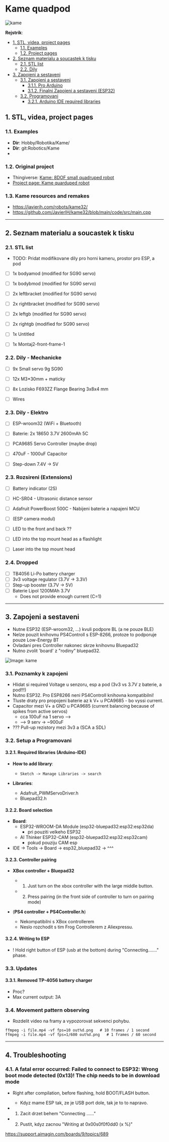 # Kame quadpod

![kame](kame.jpg)

**Rejstrik**:

- [1. STL, videa, project pages](#1-stl-videa-project-pages)
  - [1.1. Examples](#11-examples)
  - [1.2. Project pages](#12-project-pages)
- [2. Seznam materialu a soucastek k tisku](#2-seznam-materialu-a-soucastek-k-tisku)
  - [2.1. STL list](#21-stl-list)
  - [2.2. Dily](#22-dily)
- [3. Zapojeni a sestaveni](#3-zapojeni-a-sestaveni)
  - [3.1. Zapojeni a sestaveni](#31-zapojeni-a-sestaveni)
    - [3.1.1. Pro Arduino](#311-pro-arduino)
    - [3.1.2. Finalni Zapojeni a sestaveni (ESP32)](#312-finalni-zapojeni-a-sestaveni-esp32)
  - [3.2. Programovani](#32-programovani)
    - [3.2.1. Arduino IDE required libraries](#321-arduino-ide-required-libraries)

## 1. STL, videa, project pages

### 1.1. Examples

- **Dir**: Hobby/Robotika/Kame/
- **Dir**: git:Robotics/Kame
- []()

### 1.2. Original project

- Thingiverse: [Kame: 8DOF small quadruped robot](https://www.thingiverse.com/thing:1265766)
- [Project page: Kame quarduped robot](https://hackaday.io/project/9334-kame-esp8266-based-quadruped)

### 1.3. Kame resources and remakes

- https://javierih.com/robots/kame32/
- https://github.com/JavierIH/kame32/blob/main/code/src/main.cpp


---------------------------------------------------------------------------------------------

## 2. Seznam materialu a soucastek k tisku

### 2.1. STL list

- TODO: Pridat modifikovane dily pro horni kameru, prostor pro ESP, a pod
- [ ] 1x bodyamod (modified for SG90 servo)
- [ ] 1x bodybmod (modified for SG90 servo)
- [ ] 2x leftbracket (modified for SG90 servo)
- [ ] 2x rightbracket (modified for SG90 servo)
- [ ] 2x leftgb (modified for SG90 servo)
- [ ] 2x rightgb (modified for SG90 servo)
- [ ] 1x Untitled
- [ ] 1x Montaj2-front-frame-1


### 2.2. Dily - Mechanicke

- [ ] 9x Small servo 9g SG90
- [ ] 12x M3\*30mm + maticky
- [ ] 8x Lozisko F693ZZ Flange Bearing 3x8x4 mm
- [ ] Wires


### 2.3. Dily - Elektro

- [ ] ESP-wroom32 (WiFi + Bluetooth)
- [ ] Baterie: 2x 18650 3.7V 2600mAh 5C
- [ ] PCA9685 Servo Controller (maybe drop)
- [ ] 470uF - 1000uF Capacitor
- [ ] Step-down 7.4V -> 5V


### 2.3. Rozsireni (Extensions)

- [ ] Battery indicator (2S)
- [ ] HC-SR04 - Ultrasonic distance sensor
- [ ] Adafruit PowerBoost 500C - Nabijeni baterie a napajeni MCU
- [ ] (ESP camera modul)
- [ ] LED to the front and back ??
- [ ] LED into the top mount head as a flashlight
- [ ] Laser into the top mount head


### 2.4. Dropped

- [ ] TB4056 Li-Po battery charger
- [ ] 3v3 voltage regulator (3.7V -> 3.3V)
- [ ] Step-up booster (3.7V -> 5V)
- [ ] Baterie Lipol 1200MAh 3.7V
    - Does not provide enough current (C=1)

    
---------------------------------------------------------------------------------------------

## 3. Zapojeni a sestaveni

- Nutne ESP32 (ESP-wroom32, ...) kvuli podpore BL (a ne pouze BLE)
- Nelze pouzit knihovnu PS4Controll s ESP-8266, protoze to podporuje pouze Low-Energy BT
- Ovladani pres Controller nakonec skrze knihovnu Bluepad32
- Nutno zvolit 'board' z "rodiny" bluepad32.

![Image: kame](kame-scheme.png)


### 3.1. Poznamky k zapojeni

- Hlidat si required Voltage u senzoru, esp a pod (3v3 vs 3.7V z baterie, a pod!!!)
- Nutno ESP32. Pro ESP8266 neni PS4Controll knihovna kompatibilni!
- Tluste draty pro propojeni baterie az k V+ u PCA9685 - bo vyssi current.
- Capacitor mezi V+ a GND u PCA9685 (current balancing because of spikes from active servos)
  - cca 100uF na 1 servo -->
  - --> 9 serv -> ~900uF
- ??? Pull-up rezistory mezi 3v3 a (SCA a SDL)


### 3.2. Setup a Programovani

#### 3.2.1. Required libraries (Arduino-IDE)


- **How to add library**:
  - `Sketch -> Manage Libraries -> search`

- **Libraries**:
  - Adafruit_PWMServoDriver.h
  - Bluepad32.h

  
#### 3.2.2. Board selection

- **Board**:
  - ESP32-WROOM-DA Module (esp32-bluepad32:esp32:esp32da)
    - pri pouziti velkeho ESP32
  - AI Thinker ESP32-CAM (esp32-bluepad32:esp32:esp32cam)
    - pokud pouziju CAM esp
- IDE -> Tools -> Board -> esp32_bluepad32 -> ^^^


#### 3.2.3. Controller pairing

- **XBox controller + Bluepad32**
  - 1. Just turn on the xbox controller with the large middle button.
  - 2. Press pairing (in the front side of controller to turn on pairing mode)

- (**PS4 controller + PS4Controller.h**)
  - Nekompatibilni s XBox controllerem
  - Neslo rozchodit s tim Frog Controllerem z Aliexpressu.

  
#### 3.2.4. Writing to ESP

- ! Hold right button of ESP (usb at the bottom) during "Connecting......." phase.


### 3.3. Updates

#### 3.3.1. Removed TP-4056 battery charger

- Proc?
- Max current output: 3A

### 3.4. Movement pattern observing

- Rozdelit video na framy a vypozorovat sekvenci pohybu.

```
ffmpeg -i file.mp4 -vf fps=10 out%d.png   # 10 frames / 1 second
ffmpeg -i file.mp4 -vf fps=1/600 out%d.png   # 1 frames / 60 second
```

---------------------------------------------------------------------------------------------

## 4. Troubleshooting

### 4.1. A fatal error occurred: Failed to connect to ESP32: Wrong boot mode detected (0x13)! The chip needs to be in download mode

- Right after compilation, before flashing, hold BOOT/FLASH button.
  - Kdyz mame ESP tak, ze je USB port dole, tak je to to napravo.

- 1. Zacit drzet behem "Connecting ......"
- 2. Pustit, kdyz zacnou "Writing at 0x00s0f0f0dd0 (x %)"

https://support.aimagin.com/boards/9/topics/689
